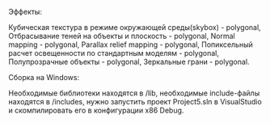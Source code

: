 Эффекты:

Кубическая текстура в режиме окружающей среды(skybox) - polygonal, Отбрасывание теней на объекты и плоскость - polygonal, Normal mapping - polygonal, Parallax relief mapping - polygonal, Попиксельный расчет освещенности по стандартным моделям - polygonal, Полупрозрачные объекты - polygonal, Зеркальные грани - polygonal.

Сборка на Windows:

Необходимые библиотеки находятся в /lib, необходимые include-файлы находятся в /includes, нужно запустить проект Project5.sln в VisualStudio и скомпилировать его в конфигурации x86 Debug.
